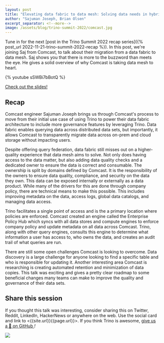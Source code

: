 ```yaml
---
layout: post
title: "Elevating data fabric to data mesh: Solving data needs in hybrid data lakes"
author: "Sajuman Joseph, Brian Olsen"
excerpt_separator: <!--more-->
image: /assets/blog/trino-summit-2022/comcast.jpg
---
```


Tune in for the next [post in the Trino Summit 2022 recap series]({% post_url
2022-11-21-trino-summit-2022-recap %}). In this post, we're joining Saj from
Comcast, to talk about their migration from a data fabric to data mesh. Saj
shows you that there is more to the buzzword than meets the eye. He gives a
solid overview of why Comcast is taking data mesh to heart.

<!--more-->

{% youtube sSWBi7bBotQ %}

<a class="btn btn-pink btn-md" target="_blank" href="/assets/blog/trino-summit-2022/Trino@Comcast.pdf">
  Check out the slides!
</a>

## Recap

Comcast engineer Sajuman Joseph brings us through Comcast's process to move from
their initial use case of using Trino to power their data fabric architecture to
include more governance features by leveraging Trino. Data fabric enables
querying data across distributed data sets, but importantly, it allows Comcast
to transparently migrate data across on-prem and cloud storage without impacting
users.

Despite offering query federation, data fabric still misses out on a
higher-quality experience that data mesh aims to solve. Not only does having
access to the data matter, but also adding data quality checks and a dedicated
owner to ensure the data is correct and consumable. The ownership is split by
domains defined by Comcast. It is the responsibility of the owners to ensure
data quality, compliance, and security on the data they own. This data can be
exposed internally or externally as a data product. While many of the drivers
for this are done through company policy, there are technical means to make this
possible. This includes improving metadata on the data, access logs, global
data catalogs, and managing data access.

Trino facilitates a single point of access and is the a primary location where
policies are enforced. Comcast created an engine called the Enterprise Policy
Hub which syncs with all data stores and compute engines to enforce company
policy and update metadata on all data across Comcast. Trino, along with other
query engines, consults this engine to determine what information a user has
access to, who owns the data, and creates an audit trail of what queries are
run.

There are still some open challenges Comcast is looking to overcome. Data
discovery is a large challenge for anyone looking to find a specific table and
who is responsible for updating it. Another interesting area Comcast is
researching is creating automated retention and minimization of data copies.
This talk was exciting and gives a pretty clear roadmap to some beneficial
changes many teams can make to improve the quality and governance of their data
sets.

## Share this session

If you thought this talk was interesting, consider sharing this on Twitter,
Reddit, LinkedIn, HackerNews or anywhere on the web. Use the social card and
link to <{{site.url}}{{page.url}}>. If you think Trino is awesome,
[give us a 🌟 on GitHub <i class="fab fa-github"/>](https://github.com/trinodb/trino)!

<img src="/assets/blog/trino-summit-2022/comcast-social.jpg"/>